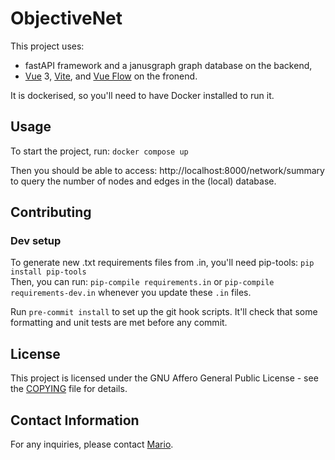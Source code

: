 # ObjectiveNet

This project uses:
- fastAPI framework and a janusgraph graph database on the backend,
- [Vue](https://vuejs.org/) 3, [Vite](https://vite.dev/), and [Vue Flow](https://vueflow.dev/) on the fronend.

It is dockerised, so you'll need to have Docker installed to run it.

## Usage

To start the project, run: ```docker compose up```

Then you should be able to access: http://localhost:8000/network/summary to query the number of nodes and edges in the (local) database.


## Contributing


### Dev setup

To generate new .txt requirements files from .in, you'll need pip-tools: ```pip install pip-tools```<br>
Then, you can run: ```pip-compile requirements.in``` or ```pip-compile requirements-dev.in``` whenever you update these `.in` files.

Run `pre-commit install` to set up the git hook scripts. It'll check that some formatting and unit tests are met before any commit.

## License

This project is licensed under the GNU Affero General Public License - see the [COPYING](COPYING) file for details.

## Contact Information

For any inquiries, please contact [Mario](mario.morvan@ucl.ac.uk).

